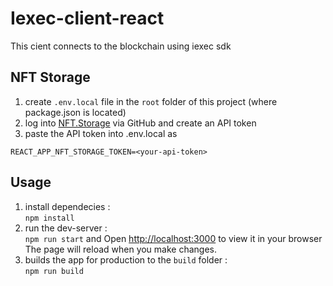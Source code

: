# Iexec-client-react

This cient connects to the blockchain using iexec sdk

## NFT Storage

1. create `.env.local` file in the `root` folder of this project (where package.json is located)
2. log into [NFT.Storage](NFT.Storage) via GitHub and create an API token
3. paste the API token into .env.local as 
```
REACT_APP_NFT_STORAGE_TOKEN=<your-api-token>
```
## Usage

1. install dependecies :\
`npm install`
2. run the dev-server :\
`npm run start` and Open [http://localhost:3000](http://localhost:3000) to view it in your browser
The page will reload when you make changes.
4. builds the app for production to the `build` folder :\
`npm run build`

